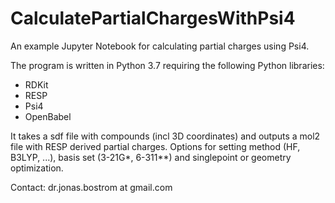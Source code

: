 # CalculatePartialChargesWithPsi4
An example Jupyter Notebook for calculating partial charges using Psi4.

The program is written in Python 3.7 requiring the following Python libraries:
* RDKit
* RESP
* Psi4
* OpenBabel

It takes a sdf file with compounds (incl 3D coordinates) and outputs a mol2 file with RESP derived partial charges.
Options for setting method (HF, B3LYP, ...), basis set (3-21G*, 6-311**) and singlepoint or geometry optimization.

Contact: dr.jonas.bostrom at gmail.com
